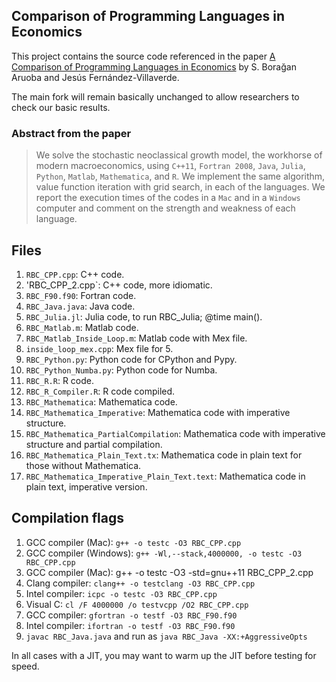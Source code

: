 ﻿## Comparison of Programming Languages in Economics

This project contains the source code referenced in the paper [A Comparison of
Programming Languages in Economics][1] by S. Borağan Aruoba and Jesús
Fernández-Villaverde.

The main fork will remain basically unchanged to allow researchers to check our
basic results.

### Abstract from the paper

> We solve the stochastic neoclassical growth model, the workhorse of modern
> macroeconomics, using `C++11`, `Fortran 2008`, `Java`, `Julia`, `Python`,
> `Matlab`, `Mathematica`, and `R`. We implement the same algorithm, value
> function iteration with grid search, in each of the languages. We report the
> execution times of the codes in a `Mac` and in a `Windows` computer and
> comment on the strength and weakness of each language.

## Files

1. `RBC_CPP.cpp`: C++ code. 
2. 'RBC_CPP_2.cpp`: C++ code, more idiomatic.
3. `RBC_F90.f90`: Fortran code.
4. `RBC_Java.java`: Java code.
5. `RBC_Julia.jl`: Julia code, to run RBC_Julia; @time main().
6. `RBC_Matlab.m`: Matlab code.
7. `RBC_Matlab_Inside_Loop.m`: Matlab code with Mex file.
8. `inside_loop_mex.cpp`: Mex file for 5.
9. `RBC_Python.py`: Python code for CPython and Pypy.
10. `RBC_Python_Numba.py`: Python code for Numba.
11. `RBC_R.R`: R code.
12. `RBC_R_Compiler.R`: R code compiled.
13. `RBC_Mathematica`: Mathematica code.
14. `RBC_Mathematica_Imperative`: Mathematica code with imperative structure.
15. `RBC_Mathematica_PartialCompilation`: Mathematica code with imperative
    structure and partial compilation.
16. `RBC_Mathematica_Plain_Text.tx`: Mathematica code in plain text for those
    without Mathematica.
17. `RBC_Mathematica_Imperative_Plain_Text.text`: Mathematica code in plain
    text, imperative version.

## Compilation flags

1. GCC compiler (Mac): `g++ -o testc -O3 RBC_CPP.cpp`
2. GCC compiler (Windows): `g++ -Wl,--stack,4000000, -o testc -O3 RBC_CPP.cpp`
3. GCC compiler (Mac): g++ -o testc -O3 -std=gnu++11 RBC_CPP_2.cpp
4. Clang compiler: `clang++ -o testclang -O3 RBC_CPP.cpp`
5. Intel compiler: `icpc -o testc -O3 RBC_CPP.cpp`
6. Visual C: `cl /F 4000000 /o testvcpp /O2 RBC_CPP.cpp`
7. GCC compiler: `gfortran -o testf -O3 RBC_F90.f90`
8. Intel compiler: `ifortran -o testf -O3 RBC_F90.f90`
9. `javac RBC_Java.java` and run as `java RBC_Java -XX:+AggressiveOpts`

In all cases with a JIT, you may want to warm up the JIT before testing for
speed.

[1]: http://economics.sas.upenn.edu/~jesusfv/comparison_languages.pdf
